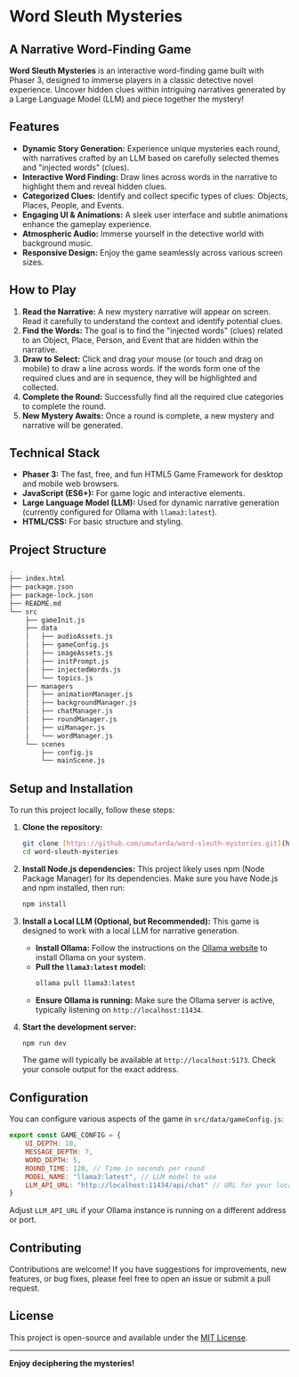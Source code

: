 # Word Sleuth Mysteries

## A Narrative Word-Finding Game

**Word Sleuth Mysteries** is an interactive word-finding game built with Phaser 3, designed to immerse players in a classic detective novel experience. Uncover hidden clues within intriguing narratives generated by a Large Language Model (LLM) and piece together the mystery!

## Features

* **Dynamic Story Generation:** Experience unique mysteries each round, with narratives crafted by an LLM based on carefully selected themes and "injected words" (clues).
* **Interactive Word Finding:** Draw lines across words in the narrative to highlight them and reveal hidden clues.
* **Categorized Clues:** Identify and collect specific types of clues: Objects, Places, People, and Events.
* **Engaging UI & Animations:** A sleek user interface and subtle animations enhance the gameplay experience.
* **Atmospheric Audio:** Immerse yourself in the detective world with background music.
* **Responsive Design:** Enjoy the game seamlessly across various screen sizes.

## How to Play

1.  **Read the Narrative:** A new mystery narrative will appear on screen. Read it carefully to understand the context and identify potential clues.
2.  **Find the Words:** The goal is to find the "injected words" (clues) related to an Object, Place, Person, and Event that are hidden within the narrative.
3.  **Draw to Select:** Click and drag your mouse (or touch and drag on mobile) to draw a line across words. If the words form one of the required clues and are in sequence, they will be highlighted and collected.
4.  **Complete the Round:** Successfully find all the required clue categories to complete the round.
5.  **New Mystery Awaits:** Once a round is complete, a new mystery and narrative will be generated.

## Technical Stack

* **Phaser 3:** The fast, free, and fun HTML5 Game Framework for desktop and mobile web browsers.
* **JavaScript (ES6+):** For game logic and interactive elements.
* **Large Language Model (LLM):** Used for dynamic narrative generation (currently configured for Ollama with `llama3:latest`).
* **HTML/CSS:** For basic structure and styling.

## Project Structure

```bash
.
├── index.html
├── package.json
├── package-lock.json
├── README.md
└── src
    ├── gameInit.js
    ├── data
    │   ├── audioAssets.js
    │   ├── gameConfig.js
    │   ├── imageAssets.js
    │   ├── initPrompt.js
    │   ├── injectedWords.js
    │   └── topics.js
    ├── managers
    │   ├── animationManager.js
    │   ├── backgroundManager.js
    │   ├── chatManager.js
    │   ├── roundManager.js
    │   ├── uiManager.js
    │   └── wordManager.js
    └── scenes
        ├── config.js
        └── mainScene.js

````

## Setup and Installation

To run this project locally, follow these steps:

1.  **Clone the repository:**
    ```bash
    git clone [https://github.com/umutarda/word-sleuth-mysteries.git](https://github.com/umutarda/word-sleuth-mysteries.git)
    cd word-sleuth-mysteries
    ```

2.  **Install Node.js dependencies:**
    This project likely uses npm (Node Package Manager) for its dependencies. Make sure you have Node.js and npm installed, then run:
    ```bash
    npm install
    ```

3.  **Install a Local LLM (Optional, but Recommended):**
    This game is designed to work with a local LLM for narrative generation.
    * **Install Ollama:** Follow the instructions on the [Ollama website](https://ollama.com/) to install Ollama on your system.
    * **Pull the `llama3:latest` model:**
        ```bash
        ollama pull llama3:latest
        ```
    * **Ensure Ollama is running:** Make sure the Ollama server is active, typically listening on `http://localhost:11434`.

4.  **Start the development server:**
    ```bash
    npm run dev
    ```
    The game will typically be available at `http://localhost:5173`. Check your console output for the exact address.
    
## Configuration

You can configure various aspects of the game in `src/data/gameConfig.js`:

```javascript
export const GAME_CONFIG = {
    UI_DEPTH: 10,
    MESSAGE_DEPTH: 7,
    WORD_DEPTH: 5,
    ROUND_TIME: 120, // Time in seconds per round 
    MODEL_NAME: "llama3:latest", // LLM model to use 
    LLM_API_URL: "http://localhost:11434/api/chat" // URL for your local LLM API 
}
````

Adjust `LLM_API_URL` if your Ollama instance is running on a different address or port.

## Contributing

Contributions are welcome\! If you have suggestions for improvements, new features, or bug fixes, please feel free to open an issue or submit a pull request.

## License

This project is open-source and available under the [MIT License](https://www.google.com/search?q=LICENSE).

-----

**Enjoy deciphering the mysteries\!**

```
